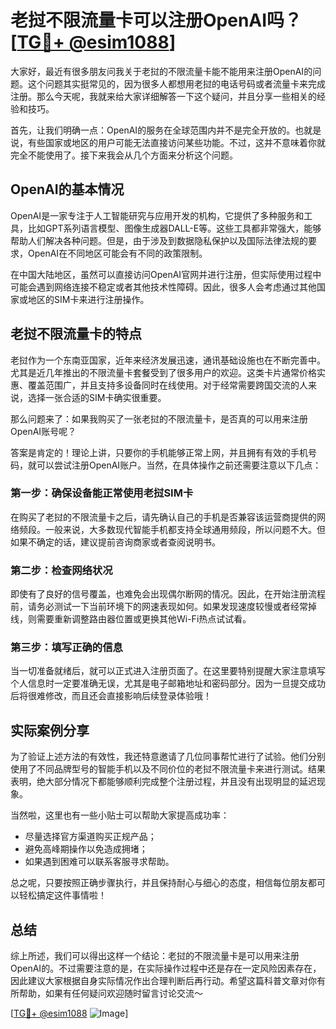 # 老挝不限流量卡可以注册OpenAI吗？[[TG💪+ @esim1088](https://t.me/s/esim1088)]

大家好，最近有很多朋友问我关于老挝的不限流量卡能不能用来注册OpenAI的问题。这个问题其实挺常见的，因为很多人都想用老挝的电话号码或者流量卡来完成注册。那么今天呢，我就来给大家详细解答一下这个疑问，并且分享一些相关的经验和技巧。

首先，让我们明确一点：OpenAI的服务在全球范围内并不是完全开放的。也就是说，有些国家或地区的用户可能无法直接访问某些功能。不过，这并不意味着你就完全不能使用了。接下来我会从几个方面来分析这个问题。

## OpenAI的基本情况

OpenAI是一家专注于人工智能研究与应用开发的机构，它提供了多种服务和工具，比如GPT系列语言模型、图像生成器DALL-E等。这些工具都非常强大，能够帮助人们解决各种问题。但是，由于涉及到数据隐私保护以及国际法律法规的要求，OpenAI在不同地区可能会有不同的政策限制。

在中国大陆地区，虽然可以直接访问OpenAI官网并进行注册，但实际使用过程中可能会遇到网络连接不稳定或者其他技术性障碍。因此，很多人会考虑通过其他国家或地区的SIM卡来进行注册操作。

## 老挝不限流量卡的特点

老挝作为一个东南亚国家，近年来经济发展迅速，通讯基础设施也在不断完善中。尤其是近几年推出的不限流量卡套餐受到了很多用户的欢迎。这类卡片通常价格实惠、覆盖范围广，并且支持多设备同时在线使用。对于经常需要跨国交流的人来说，选择一张合适的SIM卡确实很重要。

那么问题来了：如果我购买了一张老挝的不限流量卡，是否真的可以用来注册OpenAI账号呢？

答案是肯定的！理论上讲，只要你的手机能够正常上网，并且拥有有效的手机号码，就可以尝试注册OpenAI账户。当然，在具体操作之前还需要注意以下几点：

### 第一步：确保设备能正常使用老挝SIM卡
在购买了老挝的不限流量卡之后，请先确认自己的手机是否兼容该运营商提供的网络频段。一般来说，大多数现代智能手机都支持全球通用频段，所以问题不大。但如果不确定的话，建议提前咨询商家或者查阅说明书。

### 第二步：检查网络状况
即使有了良好的信号覆盖，也难免会出现偶尔断网的情况。因此，在开始注册流程前，请务必测试一下当前环境下的网速表现如何。如果发现速度较慢或者经常掉线，则需要重新调整路由器位置或更换其他Wi-Fi热点试试看。

### 第三步：填写正确的信息
当一切准备就绪后，就可以正式进入注册页面了。在这里要特别提醒大家注意填写个人信息时一定要准确无误，尤其是电子邮箱地址和密码部分。因为一旦提交成功后将很难修改，而且还会直接影响后续登录体验哦！

## 实际案例分享

为了验证上述方法的有效性，我还特意邀请了几位同事帮忙进行了试验。他们分别使用了不同品牌型号的智能手机以及不同价位的老挝不限流量卡来进行测试。结果表明，绝大部分情况下都能够顺利完成整个注册过程，并且没有出现明显的延迟现象。

当然啦，这里也有一些小贴士可以帮助大家提高成功率：
- 尽量选择官方渠道购买正规产品；
- 避免高峰期操作以免造成拥堵；
- 如果遇到困难可以联系客服寻求帮助。

总之呢，只要按照正确步骤执行，并且保持耐心与细心的态度，相信每位朋友都可以轻松搞定这件事情啦！

## 总结

综上所述，我们可以得出这样一个结论：老挝的不限流量卡是可以用来注册OpenAI的。不过需要注意的是，在实际操作过程中还是存在一定风险因素存在，因此建议大家根据自身实际情况作出合理判断后再行动。希望这篇科普文章对你有所帮助，如果有任何疑问欢迎随时留言讨论交流～ 

[[TG💪+ @esim1088](https://t.me/s/esim1088) ![Image](https://i.postimg.cc/4NQfJmqS/Snipaste-2025-05-13-00-14-12.png)]